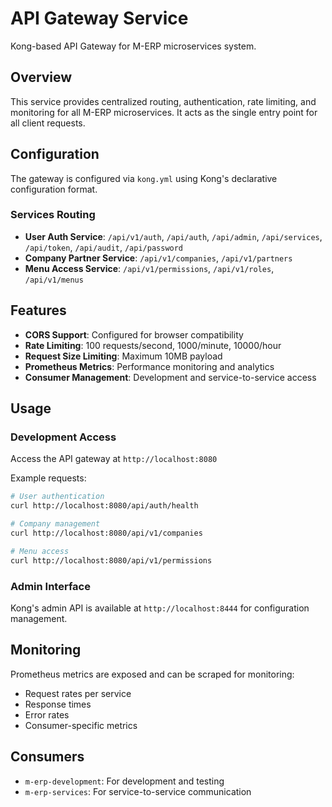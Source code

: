 # API Gateway Service

Kong-based API Gateway for M-ERP microservices system.

## Overview

This service provides centralized routing, authentication, rate limiting, and monitoring for all M-ERP microservices. It acts as the single entry point for all client requests.

## Configuration

The gateway is configured via `kong.yml` using Kong's declarative configuration format.

### Services Routing

- **User Auth Service**: `/api/v1/auth`, `/api/auth`, `/api/admin`, `/api/services`, `/api/token`, `/api/audit`, `/api/password`
- **Company Partner Service**: `/api/v1/companies`, `/api/v1/partners`
- **Menu Access Service**: `/api/v1/permissions`, `/api/v1/roles`, `/api/v1/menus`

## Features

- **CORS Support**: Configured for browser compatibility
- **Rate Limiting**: 100 requests/second, 1000/minute, 10000/hour
- **Request Size Limiting**: Maximum 10MB payload
- **Prometheus Metrics**: Performance monitoring and analytics
- **Consumer Management**: Development and service-to-service access

## Usage

### Development Access

Access the API gateway at `http://localhost:8080`

Example requests:
```bash
# User authentication
curl http://localhost:8080/api/auth/health

# Company management
curl http://localhost:8080/api/v1/companies

# Menu access
curl http://localhost:8080/api/v1/permissions
```

### Admin Interface

Kong's admin API is available at `http://localhost:8444` for configuration management.

## Monitoring

Prometheus metrics are exposed and can be scraped for monitoring:
- Request rates per service
- Response times
- Error rates
- Consumer-specific metrics

## Consumers

- `m-erp-development`: For development and testing
- `m-erp-services`: For service-to-service communication